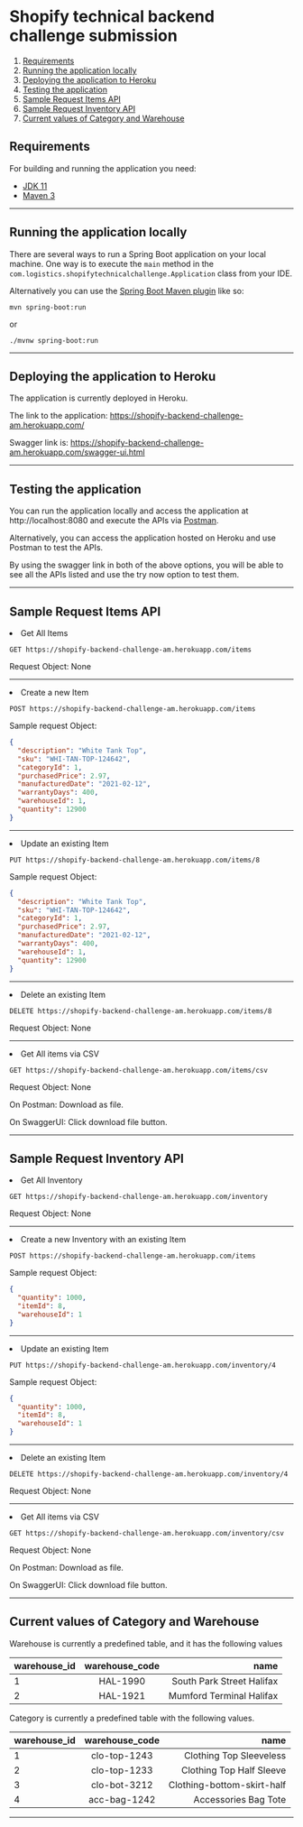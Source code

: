 # Shopify technical backend challenge submission

1. [Requirements](#requirements)
2. [Running the application locally](#running-the-application-locally)
3. [Deploying the application to Heroku](#deploying-the-application-to-heroku)
4. [Testing the application](#testing-the-application)
5. [Sample Request Items API](#sample-request-items-api)
6. [Sample Request Inventory API](#sample-request-inventory-api)
7. [Current values of Category and Warehouse](#current-values-of-category-and-warehouse)

## Requirements

For building and running the application you need:

- [JDK 11](https://www.oracle.com/ca-en/java/technologies/javase/jdk11-archive-downloads.html)
- [Maven 3](https://maven.apache.org)
<hr>

## Running the application locally

There are several ways to run a Spring Boot application on your local machine. One way is to execute the `main` method in the `com.logistics.shopifytechnicalchallenge.Application` class from your IDE.

Alternatively you can use the [Spring Boot Maven plugin](https://docs.spring.io/spring-boot/docs/current/reference/html/build-tool-plugins-maven-plugin.html) like so:

```shell
mvn spring-boot:run 
```
or 
```shell
./mvnw spring-boot:run 
```
<hr>

## Deploying the application to Heroku

The application is currently deployed in Heroku.

The link to the application: https://shopify-backend-challenge-am.herokuapp.com/

Swagger link is: https://shopify-backend-challenge-am.herokuapp.com/swagger-ui.html
<hr>

## Testing the application

You can run the application locally and access the application at http://localhost:8080 and execute the APIs 
via [Postman](https://www.postman.com/).

Alternatively, you can access the application hosted on Heroku and use Postman to test the APIs.

By using the swagger link in both of the above options, you will be able to see all the APIs listed and use the try now 
option to test them.
<hr>

## Sample Request Items API

<li> Get All Items

```shell
GET https://shopify-backend-challenge-am.herokuapp.com/items
```
Request Object: None
<hr>
<li> Create a new Item 

```shell
POST https://shopify-backend-challenge-am.herokuapp.com/items
```
Sample request Object: 
```json
{
  "description": "White Tank Top",
  "sku": "WHI-TAN-TOP-124642",
  "categoryId": 1,
  "purchasedPrice": 2.97,
  "manufacturedDate": "2021-02-12",
  "warrantyDays": 400,
  "warehouseId": 1,
  "quantity": 12900
}
```
<hr>
<li> Update an existing Item 

```shell
PUT https://shopify-backend-challenge-am.herokuapp.com/items/8
```
Sample request Object:
```json
{
  "description": "White Tank Top",
  "sku": "WHI-TAN-TOP-124642",
  "categoryId": 1,
  "purchasedPrice": 2.97,
  "manufacturedDate": "2021-02-12",
  "warrantyDays": 400,
  "warehouseId": 1,
  "quantity": 12900
}
```
<hr>
<li> Delete an existing Item 

```shell
DELETE https://shopify-backend-challenge-am.herokuapp.com/items/8
```
Request Object: None
<hr>
<li> Get All items via CSV 

```shell
GET https://shopify-backend-challenge-am.herokuapp.com/items/csv
```
Request Object: None

On Postman: Download as file.
  
On SwaggerUI: Click download file button.
<hr>

## Sample Request Inventory API

<li> Get All Inventory

```shell
GET https://shopify-backend-challenge-am.herokuapp.com/inventory
```
Request Object: None
<hr>
<li> Create a new Inventory with an existing Item 

```shell
POST https://shopify-backend-challenge-am.herokuapp.com/items
```
Sample request Object:
```json
{
  "quantity": 1000,
  "itemId": 8,
  "warehouseId": 1
}
```
<hr>
<li> Update an existing Item 

```shell
PUT https://shopify-backend-challenge-am.herokuapp.com/inventory/4
```
Sample request Object:
```json
{
  "quantity": 1000,
  "itemId": 8,
  "warehouseId": 1
}
```
<hr>
<li> Delete an existing Item 

```shell
DELETE https://shopify-backend-challenge-am.herokuapp.com/inventory/4
```
Request Object: None
<hr>
<li> Get All items via CSV 

```shell
GET https://shopify-backend-challenge-am.herokuapp.com/inventory/csv
```
Request Object: None

On Postman: Download as file.
  
On SwaggerUI: Click download file button.
<hr>

## Current values of Category and Warehouse

Warehouse is currently a predefined table, and it has the following values

| warehouse_id  | warehouse_code| name                      |
| ------------- |:-------------:| -------------------------:|
| 1             | HAL-1990      | South Park Street Halifax |
| 2             | HAL-1921      | Mumford Terminal Halifax  |

Category is currently a predefined table with the following values.

| warehouse_id  | warehouse_code| name                          |
| ------------- |:-------------:| -----------------------------:|
| 1             | clo-top-1243  | Clothing Top Sleeveless       |
| 2             | clo-top-1233  | Clothing Top Half Sleeve      |
| 3             | clo-bot-3212  | Clothing-bottom-skirt-half    |
| 4             | acc-bag-1242  | Accessories Bag Tote          |

<hr>


